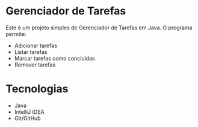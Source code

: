 # Gerenciador de Tarefas

Este é um projeto simples de Gerenciador de Tarefas em Java. O programa permite:

- Adicionar tarefas  
- Listar tarefas  
- Marcar tarefas como concluídas  
- Remover tarefas  

# Tecnologias
- Java
- IntelliJ IDEA
- Git/GitHub

